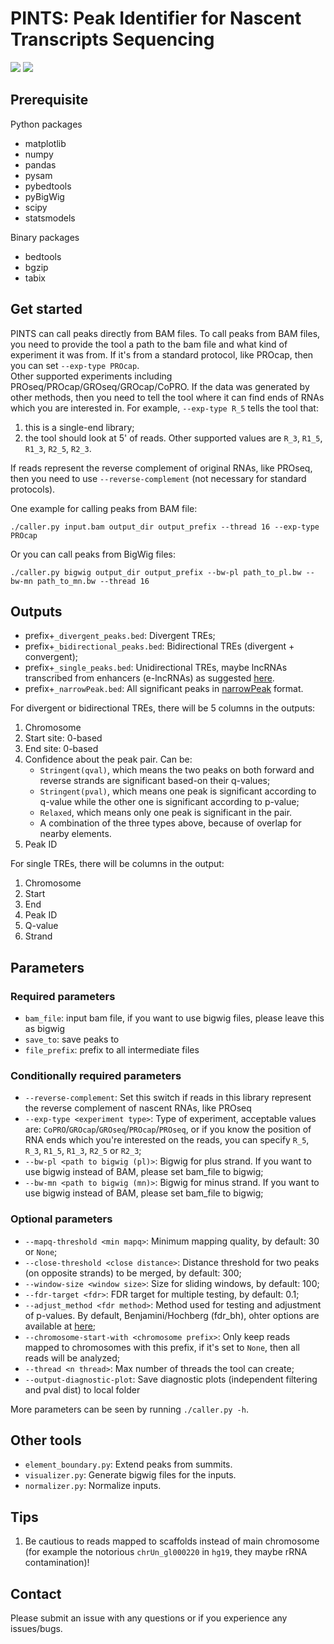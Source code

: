 # PINTS: Peak Identifier for Nascent Transcripts Sequencing
![](https://img.shields.io/badge/platform-linux%20%7C%20osx-lightgrey.svg)
![](https://img.shields.io/badge/python-3.5%20%7C%203.6%20%7C%203.7-blue.svg)

## Prerequisite
Python packages
* matplotlib
* numpy
* pandas
* pysam
* pybedtools
* pyBigWig
* scipy
* statsmodels

Binary packages
* bedtools
* bgzip
* tabix


## Get started
PINTS can call peaks directly from BAM files. To call peaks from BAM files, 
you need to provide the tool a path to the bam file and what kind of experiment it was from.
If it's from a standard protocol, like PROcap, then you can set `--exp-type PROcap`.  
Other supported experiments including PROseq/PROcap/GROseq/GROcap/CoPRO. If the data was generated
by other methods, then you need to tell the tool where it can find ends of RNAs which you are interested in.
For example, `--exp-type R_5` tells the tool that:
   1. this is a single-end library; 
   2. the tool should look at 5' of reads. Other supported values are `R_3`, `R1_5`, `R1_3`, `R2_5`, `R2_3`.

If reads represent the reverse complement of original RNAs, like PROseq, then you need to use `--reverse-complement` 
(not necessary for standard protocols).

One example for calling peaks from BAM file:
```shell
./caller.py input.bam output_dir output_prefix --thread 16 --exp-type PROcap
```
Or you can call peaks from BigWig files:
```shell
./caller.py bigwig output_dir output_prefix --bw-pl path_to_pl.bw --bw-mn path_to_mn.bw --thread 16
```

## Outputs
* prefix+`_divergent_peaks.bed`: Divergent TREs;
* prefix+`_bidirectional_peaks.bed`: Bidirectional TREs (divergent + convergent);
* prefix+`_single_peaks.bed`: Unidirectional TREs, maybe lncRNAs transcribed from enhancers (e-lncRNAs) as suggested [here](http://www.nature.com/articles/s41576-019-0184-5).
* prefix+`_narrowPeak.bed`: All significant peaks in [narrowPeak](http://genome.ucsc.edu/FAQ/FAQformat.html#format12) format.

For divergent or bidirectional TREs, there will be 5 columns in the outputs:
1. Chromosome
2. Start site: 0-based
3. End site: 0-based
4. Confidence about the peak pair. Can be: 
    * `Stringent(qval)`, which means the two peaks on both forward and reverse strands are significant based-on their q-values; 
    * `Stringent(pval)`, which means one peak is significant according to q-value while the other one is significant according to p-value; 
    * `Relaxed`, which means only one peak is significant in the pair.
    * A combination of the three types above, because of overlap for nearby elements.
5. Peak ID

For single TREs, there will be  columns in the output:
1. Chromosome
2. Start
3. End
4. Peak ID
5. Q-value
6. Strand

## Parameters
### Required parameters
* `bam_file`: input bam file, if you want to use bigwig files, please leave this as bigwig
* `save_to`: save peaks to
* `file_prefix`: prefix to all intermediate files

### Conditionally required parameters
* `--reverse-complement`: Set this switch if reads in this library represent the reverse complement of nascent RNAs, like PROseq
* `--exp-type <experiment type>`: Type of experiment, acceptable values are: `CoPRO`/`GROcap`/`GROseq`/`PROcap`/`PROseq`, or if you know the position of RNA ends which you're interested on the reads, you can specify `R_5`, `R_3`, `R1_5`, `R1_3`, `R2_5` or `R2_3`;
* `--bw-pl <path to bigwig (pl)>`: Bigwig for plus strand. If you want to use bigwig instead of BAM, please set bam_file to bigwig;
* `--bw-mn <path to bigwig (mn)>`: Bigwig for minus strand. If you want to use bigwig instead of BAM, please set bam_file to bigwig;

### Optional parameters
* `--mapq-threshold <min mapq>`: Minimum mapping quality, by default: 30 or `None`;
* `--close-threshold <close distance>`: Distance threshold for two peaks (on opposite strands) to be merged, by default: 300;
* `--window-size <window size>`: Size for sliding windows, by default: 100;
* `--fdr-target <fdr>`: FDR target for multiple testing, by default: 0.1;
* `--adjust_method <fdr method>`: Method used for testing and adjustment of p-values. By default, Benjamini/Hochberg (fdr_bh), ohter options are available at [here](https://www.statsmodels.org/stable/generated/statsmodels.stats.multitest.multipletests.html);
* `--chromosome-start-with <chromosome prefix>`: Only keep reads mapped to chromosomes with this prefix, if it's set to `None`, then all reads will be analyzed;
* `--thread <n thread>`: Max number of threads the tool can create;
* `--output-diagnostic-plot`: Save diagnostic plots (independent filtering and pval dist) to local folder

More parameters can be seen by running `./caller.py -h`.

## Other tools
* `element_boundary.py`: Extend peaks from summits.
* `visualizer.py`: Generate bigwig files for the inputs.
* `normalizer.py`: Normalize inputs.

## Tips
1. Be cautious to reads mapped to scaffolds instead of main chromosome (for example the notorious `chrUn_gl000220` in `hg19`, they maybe rRNA contamination)!

## Contact
Please submit an issue with any questions or if you experience any issues/bugs.
